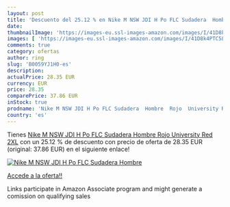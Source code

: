 ```yaml
---
layout: post
title: 'Descuento del 25.12 % en Nike M NSW JDI H Po FLC Sudadera  Hombre'
date: 
thumbnailImage: 'https://images-eu.ssl-images-amazon.com/images/I/41D8k4PTC5L._SL200_.jpg'
images: [ 'https://images-eu.ssl-images-amazon.com/images/I/41D8k4PTC5L._SL200_.jpg' ]
comments: true
category: ofertas
author: ring
slug: 'B0059YJ1H0-es'
description:
actualPrice: 28.35 EUR
currency: EUR
price: 28.35
comparePrice: 37.86 EUR
inStock: true
prodname: 'Nike M NSW JDI H Po FLC Sudadera  Hombre  Rojo  University Red   2XL'
country: 'es'
---
```


Tienes [Nike M NSW JDI H Po FLC Sudadera  Hombre  Rojo  University Red   2XL](https://www.amazon.es/dp/B0059YJ1H0/?tag=tolees-21) con un 25.12 % de descuento con precio de oferta de 28.35 EUR (original: 37.86 EUR) en el siguiente enlace!

[![Nike M NSW JDI H Po FLC Sudadera  Hombre](https://images-eu.ssl-images-amazon.com/images/I/41D8k4PTC5L._SL200_.jpg)](https://www.amazon.es/dp/B0059YJ1H0/?tag=tolees-21)

[Accede a la oferta!!](https://www.amazon.es/dp/B0059YJ1H0/?tag=tolees-21)

Links participate in Amazon Associate program and might generate a comission on qualifying sales


